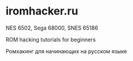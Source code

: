 # iromhacker.ru
 NES 6502, Sega 68000, SNES 65186

 ROM hacking tutorials for beginners

 Ромхакинг для начинающих на русском языке
